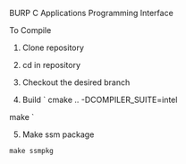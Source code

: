 BURP C Applications Programming Interface

To Compile

1) Clone repository

2) cd in repository

3) Checkout the desired branch

4) Build 
`
cmake .. -DCOMPILER_SUITE=intel

make
`

5) Make ssm package

`make ssmpkg`
